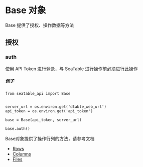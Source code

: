 # Base 对象

Base 提供了授权、操作数据等方法

## 授权

### auth

使用 API Token 进行登录，与 SeaTable 进行操作前必须进行此操作

##### 例子

```
from seatable_api import Base


server_url = os.environ.get('dtable_web_url')
api_token = os.environ.get('api_token')

base = Base(api_token, server_url)

base.auth()
```

Base对象提供了操作行列的方法，请参考文档

* [Rows](rows.md)
* [Columns](columns.md)
* [Files](files.md)

